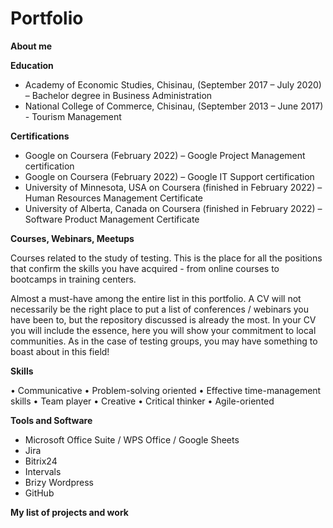 # Portfolio

**About me**


**Education**

* Academy of Economic Studies, Chisinau, (September 2017 – July 2020) – Bachelor degree in Business Administration 
* National College of Commerce, Chisinau, (September 2013 – June 2017) - Tourism Management

**Certifications**

* Google on Coursera (February 2022) – Google Project Management certification
* Google on Coursera (February 2022) – Google IT Support certification
* University of Minnesota, USA on Coursera (finished in February 2022) – Human Resources Management Certificate
* University of Alberta, Canada on Coursera (finished in February 2022) – Software Product Management Certificate

**Courses, Webinars, Meetups**

Courses related to the study of testing. This is the place for all the positions that confirm the skills you have acquired - from online courses to bootcamps in training centers.

Almost a must-have among the entire list in this portfolio. A CV will not necessarily be the right place to put a list of conferences / webinars you have been to, but the repository discussed is already the most. In your CV you will include the essence, here you will show your commitment to local communities. As in the case of testing groups, you may have something to boast about in this field!

**Skills**

•	Communicative 
•	Problem-solving oriented 
•	Effective time-management skills
•	Team player 
•	Creative 
•	Critical thinker 
•	Agile-oriented

**Tools and Software**

* Microsoft Office Suite / WPS Office / Google Sheets
* Jira 
* Bitrix24 
* Intervals 
* Brizy Wordpress
* GitHub

**My list of projects and work**

